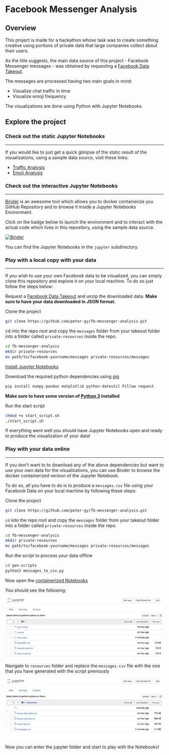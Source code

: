 # Facebook Messenger Analysis
## Overview
This project is made for a hackathon whose task was to create something creative using portions of private data that large companies collect about their users.

As the title suggests, the main data source of this project - Facebook Messenger messages - was obtained by requesting a [Facebook Data Takeout](https://www.facebook.com/help/1701730696756992/).

The messages are processed having two main goals in mind:
* Visualize chat traffic in time
* Visualize emoji frequency

The visualizations are done using Python with Jupyter Notebooks.

## Explore the project
### Check out the static Jupyter Notebooks
---
If you would like to just get a quick glimpse of the static result of the visualizations, using a sample data source, visit these links:
* [Traffic Analysis](https://github.com/peter-gy/fb-messenger-analysis/blob/master/jupyter/messenger-traffic-visualization.ipynb)
* [Emoji Analysis](https://github.com/peter-gy/fb-messenger-analysis/blob/master/jupyter/messenger-emoji-visualization.ipynb)

### Check out the interactive Jupyter Notebooks
---
[Binder](https://mybinder.org/) is an awesome tool which allows you to docker containerize you GitHub Repository and to browse it inside a Jupyter Notebooks Environment.

Click on the badge below to launch the environment and to interact with the actual code which lives in this repository, using the sample data source. 

[![Binder](https://mybinder.org/badge_logo.svg)](https://mybinder.org/v2/gh/peter-gy/fb-messenger-analysis/master)

You can find the Jupyter Notebooks in the `jupyter` subdirectory.

### Play with a local copy with your data
---
If you wish to use your own Facebook data to be visualized, you can simply clone this repository and explore it on your local machine. To do so just follow the steps below:

Request a [Facebook Data Takeout](https://www.facebook.com/help/1701730696756992/) and  unzip the downloaded data. 
**Make sure to have your data downloaded in JSON format.**

Clone the project
```bash
git clone https://github.com/peter-gy/fb-messenger-analysis.git
```

cd into the repo root and copy the `messages` folder from your takeout folder into a folder called `private-resources` inside the repo.
```bash
cd fb-messenger-analysis 
mkdir private-resources
mv path/to/facebook-yourname/messages private-resources/messages
```

[Install Jupyter Notebooks](https://jupyter.org/install)

Download the required python dependencies using [pip](https://pip.pypa.io/en/stable/installing/)
```bash
pip install numpy pandas matplotlib python-dateutil Pillow request
```

**Make sure to have some version of [Python 3](https://www.python.org/downloads/release/python-368/) installed**

Run the start script
```bash
chmod +x start_script.sh
./start_script.sh
```

If everything went well you should have Jupyter Notebooks open and ready to produce the visualization of your data!

### Play with your data online
---
If you don't want to to download any of the above dependencies but want to use your own data for the visualizations, you can use Binder to browse the docker containerized version of the Jupyter Notebook.

To do so, all you have to do is to produce a `messages.csv` file using your Facebook Data on your local machine by following these steps:

Clone the project
```bash
git clone https://github.com/peter-gy/fb-messenger-analysis.git
```

`cd` into the repo root and copy the `messages` folder from your takeout folder into a folder called `private-resources` inside the repo.
```bash
cd fb-messenger-analysis 
mkdir private-resources
mv path/to/facebook-yourname/messages private-resources/messages
```

Run the script to process your data offline
```bash
cd gen-scripts
python3 messages_to_csv.py 
```

Now open the [containerized Notebooks](https://mybinder.org/v2/gh/peter-gy/fb-messenger-analysis/master)

You should see the following:

![Jupyter Notebooks - root](./jnb-sc-1.png)

Navigate to `resources` folder and replace the `messages.csv` file with the one that you have generated with the script previously

![Jupyter Notebooks - resources](./jnb-sc-2.png)

Now you can enter the jupyter folder and start to play with the Notebooks!